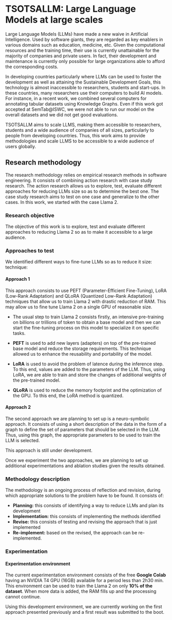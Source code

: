 # TSOTSALLM: Large Language Models at large scales
Large Language Models (LLMs) have made a new waive in Artificial Intelligence. Used by software giants, they are regarded as key enablers in various domains such as education, medicine, etc. Given the computational resources and the training time, their use is currently unattainable for the majority of companies and private users. In fact, their development and maintenance is currently only possible for large organizations able to afford the corresponding costs.

In developing countries particularly where LLMs can be used to foster the development as well as attaining the Sustainable Development Goals, this technology is almost inaccessible to researchers, students and start-ups. In these countries, many researchers use their computers to build AI models. For instance, in a recent work, we combined several computers for annotating tabular datasets using Knowledge Graphs. Even if this work got accepted at SemTab@ISWC, we were not able to run our model on the overall datasets and we did not get good evaluations.

TSOTSALLM aims to scale LLMS, making them accessible to researchers, students and a wide audience of companies of all sizes, particularly to people from developing countries. Thus, this work aims to provide methodologies and scale LLMS to be accessible to a wide audience of users globally.

## Research methodology
The research methodology relies on empirical research methods in software engineering. It consists of combining action research with case study research. The action research allows us to explore, test, evaluate different approaches for reducing LLMs size so as to determine the best one. The case study research aims to test on one case and generalize to the other cases. In this work, we started with the case Llama 2.

### Research objective
The objective of this work is to explore, test and evaluate different approaches to reducing Llama 2 so as to make it accessible to a large audience.

### Approaches to test
We identified different ways to fine-tune LLMs so as to reduce it size: technique:

#### Approach 1
This approach consists to use PEFT (Parameter-Efficient Fine-Tuning), LoRA (Low-Rank Adaptation) and QLoRA (Quantized Low-Rank Adaptation) techniques that allow us to train Llama 2 with drastic reduction of RAM. This may allow us to fine tune Llama 2 on a single GPU of reasonable size.

* The usual step to train Llama 2 consists firstly, an intensive pre-training on billions or trillions of token to obtain a base model and then we can start the fine-tuning process on this model to specialize it on specific tasks.

* **PEFT** is used to add new layers (adapters) on top of the pre-trained base model and reduce the storage requirements. This technique allowed us to enhance the reusability and portability of the model.

* **LoRA** is used to avoid the problem of latence during the inference step. To this end, values are added to the parameters of the LLM. Thus, using LoRA, we are able to train and store the changes of additional weights of the pre-trained model.

* **QLoRA** is used to reduce the memory footprint and the optimization of the GPU. To this end, the LoRA method is quantized.

#### Approach 2
The second approach we are planning to set up is a neuro-symbolic approach. It consists of using a short description of the data in the form of a graph to define the set of parameters that should be selected in the LLM. Thus, using this graph, the appropriate parameters to be used to train the LLM is selected.

This approach is still under development.

Once we experiment the two approaches, we are planning to set up additional experimentations and ablation studies given the results obtained.

### Methodology description
The methodology is an ongoing process of reflection and revision, during which appropriate solutions to the problem have to be found. It consists of:
* **Planning:** this consists of identifying a way to reduce LLMs and plan its development
* **Implementation:** this consists of implementing the methods identified
* **Revise:** this consists of testing and revising the approach that is just implemented
* **Re-implement:** based on the revised, the approach can be re-implemented.

### Experimentation

#### Experimentation environment
The current experimentation environment consists of the free <strong>Google Colab</strong> having an NVIDIA T4 GPU (16GB) available for a period less than 2h30 min. This environment can be used to train the  Llama 2 on only <strong>10% of the dataset</strong>. When more data is added, the RAM fills up and the processing cannot continue.

Using this development environment, we are currently working on the first approach presented previously and a first result was submitted to the boot.
